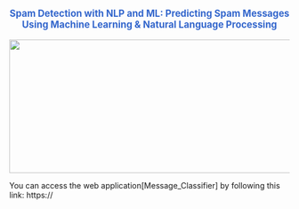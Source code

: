 <p align="center" style="font-size: larger; color: #3366cc; font-weight: bold;">
  <strong>Spam Detection with NLP and ML: Predicting Spam Messages Using Machine Learning & Natural Language Processing</strong>
</p>

<p align="center">
  <img src='' width='600' height='240' />
</p>
You can access the web application[Message_Classifier] by following this link: https://





